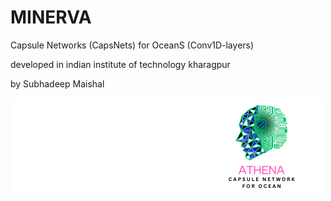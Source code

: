 # MINERVA
Capsule Networks (CapsNets) for OceanS (Conv1D-layers)




developed in indian institute of technology kharagpur



by Subhadeep Maishal

![Figure](https://github.com/subhadeep-maishal/MINERVA/blob/main/2.png) 
